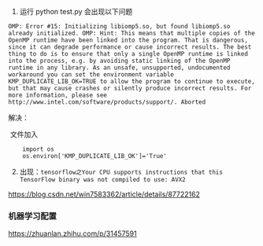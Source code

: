 1. 运行 python test.py 会出现以下问题

`OMP: Error #15: Initializing libiomp5.so, but found libiomp5.so already initialized.
OMP: Hint: This means that multiple copies of the OpenMP runtime have been linked into the program. That is dangerous, since it can degrade performance or cause incorrect results. The best thing to do is to ensure that only a single OpenMP runtime is linked into the process, e.g. by avoiding static linking of the OpenMP runtime in any library. As an unsafe, unsupported, undocumented workaround you can set the environment variable KMP_DUPLICATE_LIB_OK=TRUE to allow the program to continue to execute, but that may cause crashes or silently produce incorrect results. For more information, please see http://www.intel.com/software/products/support/.
Aborted`

解决：

​	文件加入

```
	import os
	os.environ['KMP_DUPLICATE_LIB_OK']='True'
```

2. 出现：`tensorflow之Your CPU supports instructions that this TensorFlow binary was not compiled to use: AVX2`

https://blog.csdn.net/win7583362/article/details/87722162

### 机器学习配置

https://zhuanlan.zhihu.com/p/31457591